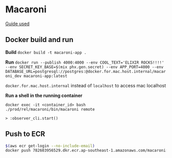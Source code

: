 # Macaroni

[Guide used](https://akoutmos.com/post/multipart-docker-and-elixir-1.9-releases/)

## Docker build and run

**Build**
`docker build -t macaroni-app .`

**Run**
`docker run --publish 4000:4000 --env COOL_TEXT='ELIXIR ROCKS!!!!' --env SECRET_KEY_BASE=$(mix phx.gen.secret) --env APP_PORT=4000 --env DATABASE_URL=postgresql://postgres:@docker.for.mac.host.internal/macaroni_dev macaroni-app:latest`

`docker.for.mac.host.internal` instead of `localhost` to access mac localhost

**Run a shell in the running container**
```
docker exec -it <container_id> bash
./prod/rel/macaroni/bin/macaroni remote

> :observer_cli.start()
```

## Push to ECR

```sh
$(aws ecr get-login --no-include-email)
docker push 782603956529.dkr.ecr.ap-southeast-1.amazonaws.com/macaroni:latest
```
